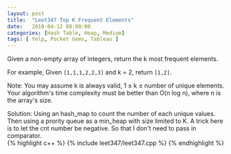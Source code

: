 ```yaml
---
layout: post
title:  "Leet347 Top K Frequent Elements"
date:   2018-04-12 08:00:00
categories: [Hash Table, Heap, Medium]
tags: [ Yelp, Pocket Gems, Tableau ]
---
```


Given a non-empty array of integers, return the k most frequent elements.

For example,
Given `[1,1,1,2,2,3]` and k = 2, return `[1,2]`.

Note: 
You may assume k is always valid, 1 ≤ k ≤ number of unique elements.
Your algorithm's time complexity must be better than O(n log n), where n is the array's size.

Solution:
Using an hash_map to count the number of each unique values. Then using a prority queue as a min_heap with size limited to K. A trick here is to let the cnt number be negative. So that I don't need to pass in comparator.   
{% highlight c++ %}
{% include leet347/leet347.cpp %}
{% endhighlight %}
